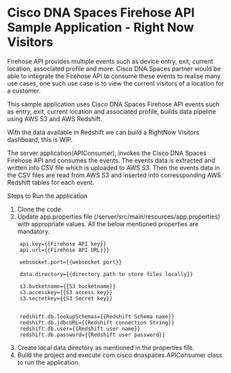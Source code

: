 # Cisco DNA Spaces Firehose API Sample Application - Right Now Visitors

Firehose API provides multiple events such as device entry, exit, current location, associated profile and more. Cisco DNA Spaces partner would be able to integrate the Firehose API to consume these events to realise many use cases, one such use case is to view the current visitors of a location for a customer. 

This sample application uses Cisco DNA Spaces Firehose API events such as entry, exit, current location and associated profile, builds data pipeline using AWS S3 and AWS Redshift. 

With the data available in Redshift we can build a RightNow Visitors dashboard, this is WIP.

The server application(APIConsumer), invokes the Cisco DNA Spaces Firehose API and consumes the events. The events data is extracted and written into CSV file which is uploaded to AWS S3. Then the events data in the CSV files are read from AWS S3 and inserted into corressponding AWS Redshift tables for each event.

Steps to Run the application
1) Clone the code
2) Update app.properties file (/server/src/main/resources/app.properties) with appropriate values. All the below mentioned properties are mandatory.
```properties
    api.key={{Firehose API key}}
    api.url={{Firehose API URL}}}

    websocket.port={{websocket port}}

    data.directory={{directory path to store files locally}}
    
    s3.bucketname={{S3 bucketname}}
    s3.accesskey={{S3 access key}}
    s3.secretkey={{S3 Secret key}}


    redshift.db.lookupSchemas={{Redshift Schema name}}
    redshift.db.jdbcURL={{Redshift connection String}}
    redshift.db.user={{Redshift user name}}
    redshift.db.password={{Redshift user password}}
```
3) Create local data directory as mentioned in the properties file.
4) Build the project and execute com.cisco.dnaspaces.APIConsumer class to run the application.
